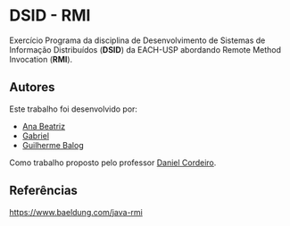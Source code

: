 # DSID - RMI

Exercício Programa da disciplina de Desenvolvimento de Sistemas de Informação Distribuídos (**DSID**) da EACH-USP abordando Remote Method Invocation (**RMI**).

## Autores

Este trabalho foi desenvolvido por:

- [Ana Beatriz](https://github.com/anabcuelbas)
- [Gabriel](https://github.com/gmichelassi)
- [Guilherme Balog](https://github.com/GuilhermeBalog)

Como trabalho proposto pelo professor [Daniel Cordeiro](http://www.each.usp.br/dc/).

## Referências

https://www.baeldung.com/java-rmi
